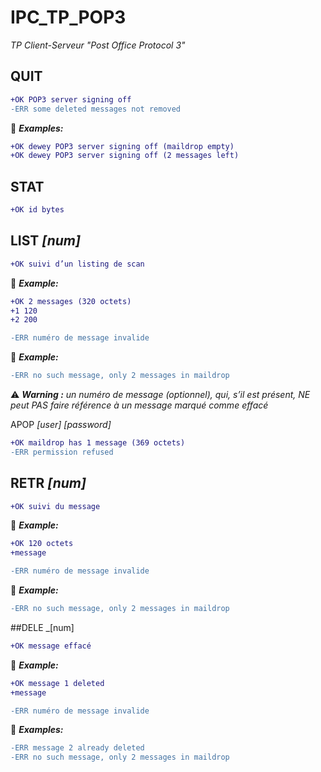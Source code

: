 # IPC_TP_POP3
_TP Client-Serveur "Post Office Protocol 3"_

## QUIT
```diff
+OK POP3 server signing off
-ERR some deleted messages not removed
```
:memo: _**Examples:**_
```diff
+OK dewey POP3 server signing off (maildrop empty)
+OK dewey POP3 server signing off (2 messages left)
```

## STAT
```diff
+OK id bytes
```

## LIST _[num]_

```diff
+OK suivi d’un listing de scan
```
:memo: _**Example:**_
```diff 
+OK 2 messages (320 octets) 
+1 120 
+2 200 

-ERR numéro de message invalide  
```
:memo: _**Example:**_
```diff 
-ERR no such message, only 2 messages in maildrop
```

 :warning: _**Warning :** un numéro de message (optionnel), qui, s’il est présent, NE peut PAS faire référence à un message marqué comme effacé_

APOP _[user]_ _[password]_
```diff
+OK maildrop has 1 message (369 octets)
-ERR permission refused
```

## RETR _[num]_
```diff
+OK suivi du message
```
:memo: _**Example:**_
```diff 
+OK 120 octets 
+message

-ERR numéro de message invalide
```
:memo: _**Example:**_
```diff 
-ERR no such message, only 2 messages in maildrop
```

##DELE _[num]
```diff
+OK message effacé
```
:memo: _**Example:**_
```diff 
+OK message 1 deleted
+message

-ERR numéro de message invalide
```
:memo: _**Examples:**_
```diff 
-ERR message 2 already deleted
-ERR no such message, only 2 messages in maildrop
```
